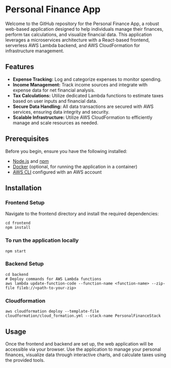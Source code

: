 # Personal Finance App

Welcome to the GitHub repository for the Personal Finance App, a robust web-based application designed to help individuals manage their finances, perform tax calculations, and visualize financial data. This application leverages a microservices architecture with a React-based frontend, serverless AWS Lambda backend, and AWS CloudFormation for infrastructure management.

## Features

- **Expense Tracking:** Log and categorize expenses to monitor spending.
- **Income Management:** Track income sources and integrate with expense data for net financial analysis.
- **Tax Calculations:** Utilize dedicated Lambda functions to estimate taxes based on user inputs and financial data.
- **Secure Data Handling:** All data transactions are secured with AWS services, ensuring data integrity and security.
- **Scalable Infrastructure:** Utilize AWS CloudFormation to efficiently manage and scale resources as needed.

## Prerequisites

Before you begin, ensure you have the following installed:
- [Node.js](https://nodejs.org/) and [npm](https://www.npmjs.com/)
- [Docker](https://www.docker.com/) (optional, for running the application in a container)
- [AWS CLI](https://aws.amazon.com/cli/) configured with an AWS account

## Installation

### Frontend Setup

Navigate to the frontend directory and install the required dependencies:

```
cd frontend
npm install
```

### To run the application locally
```
npm start
```

### Backend Setup
```
cd backend
# Deploy commands for AWS Lambda functions
aws lambda update-function-code --function-name <function-name> --zip-file fileb://<path-to-your-zip>
```

### Cloudformation
```
aws cloudformation deploy --template-file cloudformation/cloud_formation.yml --stack-name PersonalFinanceStack
```

## Usage
Once the frontend and backend are set up, the web application will be accessible via your browser. Use the application to manage your personal finances, visualize data through interactive charts, and calculate taxes using the provided tools.

